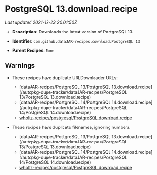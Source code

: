 # PostgreSQL 13.download.recipe

_Last updated 2021-12-23 20:01:50Z_

- **Description**: Downloads the latest version of PostgreSQL 13.

- **Identifier**: `com.github.dataJAR-recipes.download.PostgreSQL 13`

- **Parent Recipes**: `None`


## Warnings

- These recipes have duplicate URLDownloader URLs:
    - [dataJAR-recipes/PostgreSQL 13/PostgreSQL 13.download.recipe](/autopkg-dupe-tracker/dataJAR-recipes/PostgreSQL 13/PostgreSQL 13.download.recipe)
    - [dataJAR-recipes/PostgreSQL 14/PostgreSQL 14.download.recipe](/autopkg-dupe-tracker/dataJAR-recipes/PostgreSQL 14/PostgreSQL 14.download.recipe)
    - [wholtz-recipes/postgresql/PostgreSQL.download.recipe](/autopkg-dupe-tracker/wholtz-recipes/postgresql/PostgreSQL.download.recipe)

- These recipes have duplicate filenames, ignoring numbers:
    - [dataJAR-recipes/PostgreSQL 13/PostgreSQL 13.download.recipe](/autopkg-dupe-tracker/dataJAR-recipes/PostgreSQL 13/PostgreSQL 13.download.recipe)
    - [dataJAR-recipes/PostgreSQL 14/PostgreSQL 14.download.recipe](/autopkg-dupe-tracker/dataJAR-recipes/PostgreSQL 14/PostgreSQL 14.download.recipe)
    - [wholtz-recipes/postgresql/PostgreSQL.download.recipe](/autopkg-dupe-tracker/wholtz-recipes/postgresql/PostgreSQL.download.recipe)